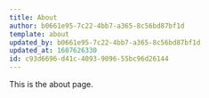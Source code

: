 ```yaml
---
title: About
author: b0661e95-7c22-4bb7-a365-8c56bd87bf1d
template: about
updated_by: b0661e95-7c22-4bb7-a365-8c56bd87bf1d
updated_at: 1607626330
id: c93d6696-d41c-4093-9096-55bc96d26144
---
```

This is the about page.